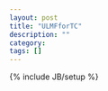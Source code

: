 ```yaml
---
layout: post
title: "ULMFforTC"
description: ""
category: 
tags: []
---
```

{% include JB/setup %}
